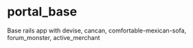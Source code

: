 portal_base
===========

Base rails app with devise, cancan, comfortable-mexican-sofa, forum_monster, active_merchant
